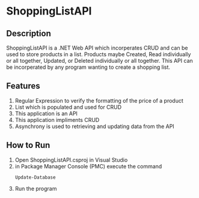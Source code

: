 # ShoppingListAPI

## Description
ShoppingListAPI is a .NET Web API which incorperates CRUD and can be used to store products in a list. Products maybe Created, Read individually or all together, Updated, or Deleted individually or all together. This API can be incorperated by any program wanting to create a shopping list.

## Features
1. Regular Expression to verify the formatting of the price of a product
1. List which is populated and used for CRUD
1. This application is an API
1. This application impliments CRUD
1. Asynchrony is used to retrieving and updating data from the API

## How to Run
1. Open ShoppingListAPI.csproj in Visual Studio
1. in Package Manager Console (PMC) execute the command
    ```
    Update-Database
    ```
1. Run the program
